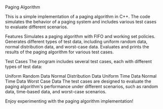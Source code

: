 Paging Algorithm


This is a simple implementation of a paging algorithm in C++. The code simulates the behavior of a paging system and includes various test cases to evaluate different scenarios.


Features
Simulates a paging algorithm with FIFO and working set policies.
Generates different types of test data, including uniform random data, normal distribution data, and worst-case data.
Evaluates and prints the results of the paging algorithm for various test cases.

Test Cases
The program includes several test cases, each with different types of test data:

Uniform Random Data
Normal Distribution Data
Uniform Time Data
Normal Time Data
Worst Case Data
The test cases are designed to evaluate the paging algorithm's performance under different scenarios, such as random data, time-based data, and worst-case scenarios.

Enjoy experimenting with the paging algorithm implementation!


